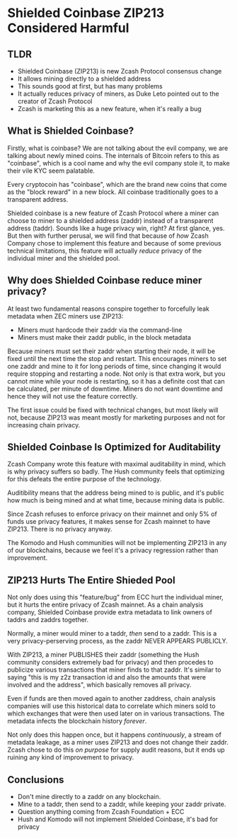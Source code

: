 # Shielded Coinbase ZIP213 Considered Harmful

## TLDR

 * Shielded Coinbase (ZIP213) is new Zcash Protocol consensus change
 * It allows mining directly to a shielded address
 * This sounds good at first, but has many problems
 * It actually reduces privacy of miners, as Duke Leto pointed out to the creator of Zcash Protocol
 * Zcash is marketing this as a new feature, when it's really a bug

## What is Shielded Coinbase?

Firstly, what is coinbase? We are not talking about the evil company, we are talking about newly mined
coins. The internals of Bitcoin refers to this as "coinbase", which is a cool name and why the evil
company stole it, to make their vile KYC seem palatable.

Every cryptocoin has "coinbase", which are the brand new coins that come as the "block reward" in a new
block. All coinbase traditionally goes to a transparent address.

Shielded coinbase is a new feature of Zcash Protocol where a miner can choose to miner to a shielded address (zaddr)
instead of a transparent address (taddr). Sounds like a huge privacy win, right? At first glance, yes.
But then with further perusal, we will find that because of *how* Zcash Company chose to implement this feature
and because of some previous technical limitations, this feature will actually *reduce* privacy of the individual
miner and the shielded pool.

## Why does Shielded Coinbase reduce miner privacy?

At least two fundamental reasons conspire together to forcefully leak metadata when ZEC miners use ZIP213:

  * Miners must hardcode their zaddr via the command-line
  * Miners must make their zaddr public, in the block metadata

Because miners must set their zaddr when starting their node, it will be fixed until the next time the stop and restart.
This encourages miners to set one zaddr and mine to it for long periods of time, since changing it would require
stopping and restarting a node. Not only is that extra work, but you cannot mine while your node is restarting, so it
has a definite cost that can be calculated, per minute of downtime. Miners do not want downtime and hence they will
not use the feature correctly.

The first issue could be fixed with technical changes, but most likely will not, because ZIP213 was meant mostly
for marketing purposes and not for increasing chain privacy.

## Shielded Coinbase Is Optimized for Auditability

Zcash Company wrote this feature with maximal auditability in mind, which is why privacy suffers so badly. The Hush community
feels that optimizing for this defeats the entire purpose of the technology.

Auditibility means that the address being mined to is public, and it's public how much is being mined and at what time, because
mining data is public.

Since Zcash refuses to enforce privacy on their mainnet and only 5% of funds use privacy features, it makes sense for Zcash
mainnet to have ZIP213. There is no privacy anyway.

The Komodo and Hush communities will not be implementing ZIP213 in any of our blockchains, because we feel it's a privacy
regression rather than improvement.

## ZIP213 Hurts The Entire Shieded Pool

Not only does using this "feature/bug" from ECC hurt the individual miner, but it hurts the entire privacy of Zcash mainnet.
As a chain analysis company, Shielded Coinbase provide extra metadata to link owners of taddrs and zaddrs together.

Normally, a miner would miner to a taddr, *then* send to a zaddr. This is a very privacy-perserving process, as the zaddr
NEVER APPEARS PUBLICLY.

With ZIP213, a miner PUBLISHES their zaddr (something the Hush community considers extremely bad for privacy) and then procedes
to publicize various transactions that miner finds to that zaddr. It's similar to saying "this is my z2z transaction id and also
the amounts that were involved and the address", which basically removes all privacy.

Even if funds are then moved again to another zaddress, chain analysis companies will use this historical data to correlate
which miners sold to which exchanges that were then used later on in various transactions. The metadata infects the blockchain
history *forever*.

Not only does this happen once, but it happens *continuously*, a stream of metadata leakage, as a miner uses ZIP213 and does
not change their zaddr. Zcash chose to do this *on purpose* for supply audit reasons, but it ends up ruining any kind of 
improvement to privacy.

## Conclusions

 * Don't mine directly to a zaddr on any blockchain.
 * Mine to a taddr, then send to a zaddr, while keeping your zaddr private.
 * Question anything coming from Zcash Foundation + ECC
 * Hush and Komodo will not implement Shielded Coinbase, it's bad for privacy
